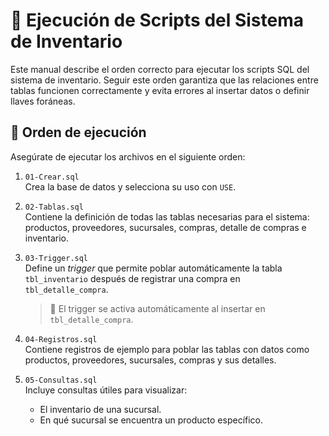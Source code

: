 # 📘 Ejecución de Scripts del Sistema de Inventario

Este manual describe el orden correcto para ejecutar los scripts SQL del sistema de inventario. Seguir este orden garantiza que las relaciones entre tablas funcionen correctamente y evita errores al insertar datos o definir llaves foráneas.

## 🧾 Orden de ejecución

Asegúrate de ejecutar los archivos en el siguiente orden:

1. `01-Crear.sql`  
   Crea la base de datos y selecciona su uso con `USE`.

2. `02-Tablas.sql`  
   Contiene la definición de todas las tablas necesarias para el sistema: productos, proveedores, sucursales, compras, detalle de compras e inventario.

3. `03-Trigger.sql`  
   Define un *trigger* que permite poblar automáticamente la tabla `tbl_inventario` después de registrar una compra en `tbl_detalle_compra`.  
   > 📌 El trigger se activa automáticamente al insertar en `tbl_detalle_compra`.

4. `04-Registros.sql`  
   Contiene registros de ejemplo para poblar las tablas con datos como productos, proveedores, sucursales, compras y sus detalles.

5. `05-Consultas.sql`  
   Incluye consultas útiles para visualizar:
   - El inventario de una sucursal.
   - En qué sucursal se encuentra un producto específico.


